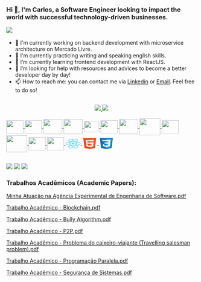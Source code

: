 ### Hi 👋, I'm Carlos, a Software Engineer looking to impact the world with successful technology-driven businesses.
![](https://komarev.com/ghpvc/?username=CarlosAsrc)


- 🔭 I'm currently working on backend development with microservice architecture on Mercado Livre.
- :speech_balloon: I'm currently practicing writing and speaking english skills.
- 🌱 I’m currently learning frontend development with ReactJS.
- 🤔 I’m looking for help with resources and advices to become a better developer day by day!
- 📫 How to reach me: you can contact me via <a href="https://www.linkedin.com/in/carlos-asrc" target="_blank">Linkedin</a> or <a href="mailto:carlos.asrc@gmail.com" target="_blank">Email</a>. Feel free to do so!


##

<div align="center">
  <a href="https://github.com/CarlosAsrc">
  <img height="180em" src="https://github-readme-stats.vercel.app/api?username=CarlosAsrc&show_icons=true&theme=dark&include_all_commits=true&count_private=true"/>
  <img height="180em" src="https://github-readme-stats.vercel.app/api/top-langs/?username=CarlosAsrc&layout=compact&langs_count=7&theme=dark"/>
</div>

<div style="display: inline_block"><br>
  <img align="center" height="35" width="45" src="https://cdn.jsdelivr.net/gh/devicons/devicon/icons/java/java-original-wordmark.svg" />
  <img align="center" height="35" width="45" src="https://cdn.jsdelivr.net/gh/devicons/devicon/icons/spring/spring-original-wordmark.svg" />
  <img align="center" height="40" width="50" src="https://cdn.jsdelivr.net/gh/devicons/devicon/icons/nodejs/nodejs-plain-wordmark.svg" />
  <img align="center" height="40" width="50" src="https://cdn.jsdelivr.net/gh/devicons/devicon/icons/mysql/mysql-original-wordmark.svg" />
  <img align="center" height="30" width="40" src="https://cdn.jsdelivr.net/gh/devicons/devicon/icons/postgresql/postgresql-plain-wordmark.svg" />
  <img align="center" height="35" width="45" src="https://cdn.jsdelivr.net/gh/devicons/devicon/icons/mongodb/mongodb-plain-wordmark.svg" />
  <img align="center" height="40" width="50" src="https://cdn.jsdelivr.net/gh/devicons/devicon/icons/apachekafka/apachekafka-original-wordmark.svg" />
  <img align="center" height="45" width="55" src="https://cdn.jsdelivr.net/gh/devicons/devicon/icons/amazonwebservices/amazonwebservices-plain-wordmark.svg" />
  <img align="center" height="35" width="45" src="https://cdn.jsdelivr.net/gh/devicons/devicon/icons/docker/docker-original-wordmark.svg" />
  <img align="center" height="45" width="55" src="https://cdn.jsdelivr.net/gh/devicons/devicon/icons/gradle/gradle-plain-wordmark.svg" />
  <img align="center" height="35" width="45" src="https://cdn.jsdelivr.net/gh/devicons/devicon/icons/jenkins/jenkins-original.svg" />
  <img align="center" height="35" width="45" src="https://cdn.jsdelivr.net/gh/devicons/devicon/icons/linux/linux-original.svg" />
  <img align="center" height="30" width="40" src="https://raw.githubusercontent.com/devicons/devicon/master/icons/react/react-original.svg">
  <img align="center" height="30" width="40" src="https://raw.githubusercontent.com/devicons/devicon/master/icons/html5/html5-original.svg">
  <img align="center" height="30" width="40" src="https://raw.githubusercontent.com/devicons/devicon/master/icons/css3/css3-original.svg">
</div>

  
##
  
  
<div> 
  <a href="https://www.linkedin.com/in/carlos-asrc" target="_blank"><img src="https://img.shields.io/badge/-LinkedIn-%230077B5?style=for-the-badge&logo=linkedin&logoColor=white" target="_blank"></a> 
  <a href = "mailto:carlos.asrc@gmail.com"><img src="https://img.shields.io/badge/-Gmail-%23333?style=for-the-badge&logo=gmail&logoColor=white" target="_blank"></a>
  <a href="https://www.instagram.com/carlos.asrc" target="_blank"><img src="https://img.shields.io/badge/-Instagram-%23E4405F?style=for-the-badge&logo=instagram&logoColor=white" target="_blank"></a>
</div>
  
### Trabalhos Acadêmicos (Academic Papers):
  [Minha Atuação na Agência Experimental de Engenharia de Software.pdf](https://github.com/CarlosAsrc/CarlosAsrc/files/8934020/Minha.Atuacao.na.Agencia.Experimental.de.Engenharia.de.Software.pdf)
  
[Trabalho Acadêmico - Blockchain.pdf](https://github.com/CarlosAsrc/CarlosAsrc/files/8934021/Trabalho.Academico.-.Blockchain.pdf)
  
[Trabalho Acadêmico - Bully Algorithm.pdf](https://github.com/CarlosAsrc/CarlosAsrc/files/8934022/Trabalho.Academico.-.Bully.Algorithm.pdf)
  
[Trabalho Acadêmico - P2P.pdf](https://github.com/CarlosAsrc/CarlosAsrc/files/8934023/Trabalho.Academico.-.P2P.pdf)
  
[Trabalho Acadêmico - Problema do caixeiro-viajante (Travelling salesman problem).pdf](https://github.com/CarlosAsrc/CarlosAsrc/files/8934024/Trabalho.Academico.-.Problema.do.caixeiro-viajante.Travelling.salesman.problem.pdf)
  
[Trabalho Acadêmico - Programação Paralela.pdf](https://github.com/CarlosAsrc/CarlosAsrc/files/8934025/Trabalho.Academico.-.Programacao.Paralela.pdf)
  
[Trabalho Acadêmico - Segurança de Sistemas.pdf](https://github.com/CarlosAsrc/CarlosAsrc/files/8934026/Trabalho.Academico.-.Seguranca.de.Sistemas.pdf)

    
  
<!--
**CarlosAsrc/CarlosAsrc** is a ✨ _special_ ✨ repository because its `README.md` (this file) appears on your GitHub profile.

Here are some ideas to get you started:

- 🔭 I’m currently working on ...
- 🌱 I’m currently learning ...
- 👯 I’m looking to collaborate on ...
- 🤔 I’m looking for help with ...
- 💬 Ask me about ...
- 📫 How to reach me: ...
- 😄 Pronouns: ...
- ⚡ Fun fact: ...
-->
